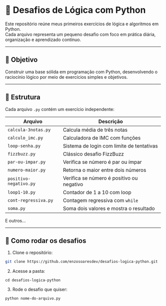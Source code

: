 # 🧠 Desafios de Lógica com Python

Este repositório reúne meus primeiros exercícios de lógica e algoritmos em Python.  
Cada arquivo representa um pequeno desafio com foco em prática diária, organização e aprendizado contínuo.

---

## 📌 Objetivo

Construir uma base sólida em programação com Python, desenvolvendo o raciocínio lógico por meio de exercícios simples e objetivos.

---
## 📂 Estrutura

Cada arquivo `.py` contém um exercício independente:

| Arquivo | Descrição |
|--------|-----------|
| `calcula-3notas.py` | Calcula média de três notas |
| `calculo_imc.py` | Calculadora de IMC com funções |
| `loop-senha.py` | Sistema de login com limite de tentativas |
| `fizzbuzz.py` | Clássico desafio FizzBuzz |
| `par-ou-impar.py` | Verifica se número é par ou ímpar |
| `numero-maior.py` | Retorna o maior entre dois números |
| `positivo-negativo.py` | Verifica se número é positivo ou negativo |
| `loop1-10.py` | Contador de 1 a 10 com loop |
| `cont-regressiva.py` | Contagem regressiva com `while` |
| `soma.py` | Soma dois valores e mostra o resultado |

E outros...

---

## 🚀 Como rodar os desafios

1. Clone o repositório:
```bash
git clone https://github.com/enzosoaresdev/desafios-logica-python.git
```
2. Acesse a pasta:
```
cd desafios-logica-python
```
3. Rode o desafio que quiser:
```
python nome-do-arquivo.py
```
